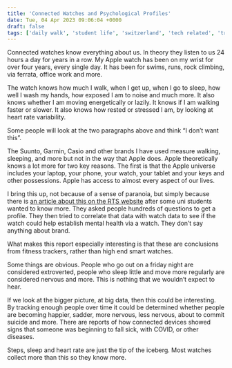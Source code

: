 ```yaml
---
title: 'Connected Watches and Psychological Profiles'
date: Tue, 04 Apr 2023 09:06:04 +0000
draft: false
tags: ['daily walk', 'student life', 'switzerland', 'tech related', 'trackers', 'walking']
---
```


Connected watches know everything about us. In theory they listen to us 24 hours a day for years in a row. My Apple watch has been on my wrist for over four years, every single day. It has been for swims, runs, rock climbing, via ferrata, office work and more. 

The watch knows how much I walk, when I get up, when I go to sleep, how well I wash my hands, how exposed I am to noise and much more. It also knows whether I am moving energetically or lazily. It knows if I am walking faster or slower. It also knows how rested or stressed I am, by looking at heart rate variability. 

Some people will look at the two paragraphs above and think “I don’t want this”. 

The Suunto, Garmin, Casio and other brands I have used measure walking, sleeping, and more but not in the way that Apple does. Apple theoretically knows a lot more for two key reasons. The first is that the Apple universe includes your laptop, your phone, your watch, your tablet and your keys and other possessions. Apple has access to almost every aspect of our lives. 

I bring this up, not because of a sense of paranoia, but simply because there is [an article about this on the RTS website](https://www.rts.ch/info/sciences-tech/technologies/13916204-les-montres-connectees-un-outil-pour-determiner-des-profils-psychologiques.html) after some uni students wanted to know more. They asked people hundreds of questions to get a profile. They then tried to correlate that data with watch data to see if the watch could help establish mental health via a watch. They don’t say anything about brand. 

What makes this report especially interesting is that these are conclusions from fitness trackers, rather than high end smart watches. 

Some things are obvious. People who go out on a friday night are considered extroverted, people who sleep little and move more regularly are considered nervous and more. This is nothing that we wouldn’t expect to hear. 

If we look at the bigger picture, at big data, then this could be interesting. By tracking enough people over time it could be determined whether people are becoming happier, sadder, more nervous, less nervous, about to commit suicide and more. There are reports of how connected devices showed signs that someone was beginning to fall sick, with COVID, or other diseases. 

Steps, sleep and heart rate are just the tip of the iceberg. Most watches collect more than this so they know more.